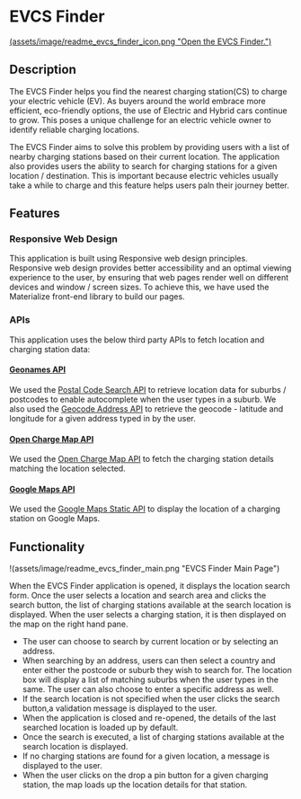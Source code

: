 # EVCS Finder

 [(assets/image/readme_evcs_finder_icon.png "Open the EVCS Finder.")](https://alibahrami633.github.io/EVCS-Finder/)

## Description
The EVCS Finder helps you find the nearest charging station(CS) to charge your electric vehicle (EV). As buyers around the world embrace more efficient, eco-friendly options, the use of Electric and Hybrid cars continue to grow. This poses a unique challenge for an electric vehicle owner to identify reliable charging locations. 

The EVCS Finder aims to solve this problem by providing users with a list of nearby charging stations based on their current location. The application also provides users the ability to search for charging stations for a given location / destination. This is important because electric vehicles usually take a while to charge and this feature helps users paln their journey better.

## Features
### Responsive Web Design 
This application is built using Responsive web design principles. Responsive web design provides better accessibility and an optimal viewing experience to the user, by ensuring that web pages render well on different devices and window / screen sizes. To achieve this, we have used the Materialize front-end library to build our pages. 

### APIs
This application uses the below third party APIs to fetch location and charging station data:
#### [Geonames API](http://www.geonames.org) 
We used the [Postal Code Search API](https://www.geonames.org/export/web-services.html#postalCodeSearch) to retrieve location data for suburbs / postcodes to enable autocomplete when the user types in a suburb. 
We also used the [Geocode Address API](https://www.geonames.org/maps/addresses.html#geoCodeAddress) to retrieve the geocode - latitude and longitude for a given address typed in by the user.

#### [Open Charge Map API](https://openchargemap.org/site/develop/api) 
We used the [Open Charge Map API](https://openchargemap.org/site/develop/api) to fetch the charging station details matching  the location selected. 

#### [Google Maps API](https://developers.google.com/maps/documentation?hl=en_GB) 
We used the [Google Maps Static API](https://developers.google.com/maps/documentation/maps-static/intro) to display the location of a charging station on Google Maps. 

## Functionality

!(assets/image/readme_evcs_finder_main.png "EVCS Finder Main Page")

When the EVCS Finder application is opened, it displays the location search form. Once the user selects a location and search area and clicks the search button, the list of charging stations available at the search location is displayed. When the user selects a charging station, it is then displayed on the map on the right hand pane. 

* The user can choose to search by current location or by selecting an address. 
* When searching by an address, users can then select a country and enter either the postcode or suburb they wish to search for. The location box will display a list of matching suburbs when the user types in the same. The user can also choose to enter a specific address as well.  
* If the search location is not specified when the user clicks the search button,a validation message is displayed to the user. 
* When the application is closed and re-opened, the details of the last searched location is loaded up by default.
* Once the search is executed, a list of charging stations available at the search location is displayed.
* If no charging stations are found for a given location, a message is displayed to the user.
* When the user clicks on the drop a pin button for a given charging station, the map loads up the location details for that station.
